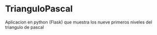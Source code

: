 # TrianguloPascal
Aplicacion en python (Flask) que muestra los nueve primeros niveles del triangulo de pascal
